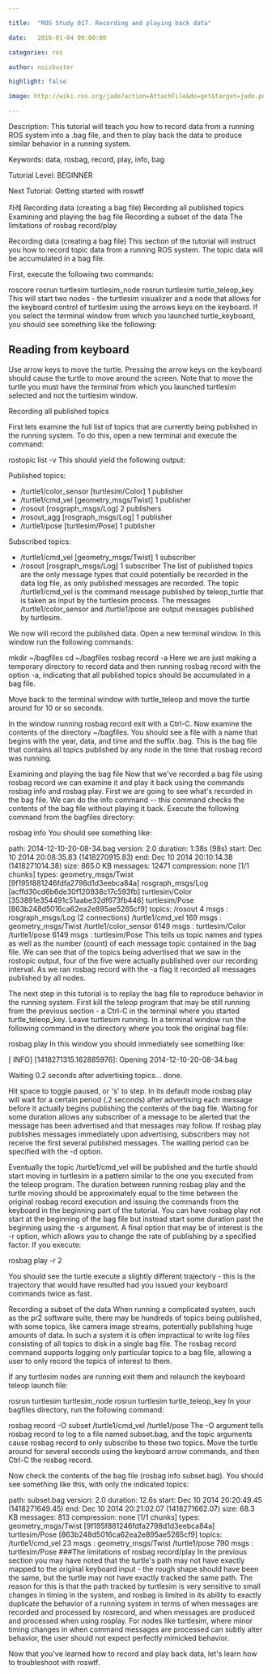 ```yaml
---

title:  "ROS Study 017. Recording and playing back data"

date:   2016-01-04 00:00:00

categories: ros

author: noizbuster

highlight: false

image: http://wiki.ros.org/jade?action=AttachFile&do=get&target=jade.png

---
```


Description: This tutorial will teach you how to record data from a running ROS system into a .bag file, and then to play back the data to produce similar behavior in a running system.

Keywords: data, rosbag, record, play, info, bag

Tutorial Level: BEGINNER

Next Tutorial: Getting started with roswtf


차례
Recording data (creating a bag file)
Recording all published topics
Examining and playing the bag file
Recording a subset of the data
The limitations of rosbag record/play

Recording data (creating a bag file)
This section of the tutorial will instruct you how to record topic data from a running ROS system. The topic data will be accumulated in a bag file.

First, execute the following two commands:


roscore
rosrun turtlesim turtlesim_node
rosrun turtlesim turtle_teleop_key
This will start two nodes - the turtlesim visualizer and a node that allows for the keyboard control of turtlesim using the arrows keys on the keyboard. If you select the terminal window from which you launched turtle_keyboard, you should see something like the following:


Reading from keyboard
---------------------------
Use arrow keys to move the turtle.
Pressing the arrow keys on the keyboard should cause the turtle to move around the screen. Note that to move the turtle you must have the terminal from which you launched turtlesim selected and not the turtlesim window.

Recording all published topics

First lets examine the full list of topics that are currently being published in the running system. To do this, open a new terminal and execute the command:


rostopic list -v
This should yield the following output:


Published topics:
 * /turtle1/color_sensor [turtlesim/Color] 1 publisher
 * /turtle1/cmd_vel [geometry_msgs/Twist] 1 publisher
 * /rosout [rosgraph_msgs/Log] 2 publishers
 * /rosout_agg [rosgraph_msgs/Log] 1 publisher
 * /turtle1/pose [turtlesim/Pose] 1 publisher

Subscribed topics:
 * /turtle1/cmd_vel [geometry_msgs/Twist] 1 subscriber
 * /rosout [rosgraph_msgs/Log] 1 subscriber
The list of published topics are the only message types that could potentially be recorded in the data log file, as only published messages are recorded. The topic /turtle1/cmd_vel is the command message published by teleop_turtle that is taken as input by the turtlesim process. The messages /turtle1/color_sensor and /turtle1/pose are output messages published by turtlesim.

We now will record the published data. Open a new terminal window. In this window run the following commands:


mkdir ~/bagfiles
cd ~/bagfiles
rosbag record -a
Here we are just making a temporary directory to record data and then running rosbag record with the option -a, indicating that all published topics should be accumulated in a bag file.

Move back to the terminal window with turtle_teleop and move the turtle around for 10 or so seconds.

In the window running rosbag record exit with a Ctrl-C. Now examine the contents of the directory ~/bagfiles. You should see a file with a name that begins with the year, data, and time and the suffix .bag. This is the bag file that contains all topics published by any node in the time that rosbag record was running.

Examining and playing the bag file
Now that we've recorded a bag file using rosbag record we can examine it and play it back using the commands rosbag info and rosbag play. First we are going to see what's recorded in the bag file. We can do the info command -- this command checks the contents of the bag file without playing it back. Execute the following command from the bagfiles directory:

rosbag info <your bagfile>
You should see something like:


path:        2014-12-10-20-08-34.bag
version:     2.0
duration:    1:38s (98s)
start:       Dec 10 2014 20:08:35.83 (1418270915.83)
end:         Dec 10 2014 20:10:14.38 (1418271014.38)
size:        865.0 KB
messages:    12471
compression: none [1/1 chunks]
types:       geometry_msgs/Twist [9f195f881246fdfa2798d1d3eebca84a]
             rosgraph_msgs/Log   [acffd30cd6b6de30f120938c17c593fb]
             turtlesim/Color     [353891e354491c51aabe32df673fb446]
             turtlesim/Pose      [863b248d5016ca62ea2e895ae5265cf9]
topics:      /rosout                    4 msgs    : rosgraph_msgs/Log   (2 connections)
             /turtle1/cmd_vel         169 msgs    : geometry_msgs/Twist
             /turtle1/color_sensor   6149 msgs    : turtlesim/Color    
             /turtle1/pose           6149 msgs    : turtlesim/Pose
This tells us topic names and types as well as the number (count) of each message topic contained in the bag file. We can see that of the topics being advertised that we saw in the rostopic output, four of the five were actually published over our recording interval. As we ran rosbag record with the -a flag it recorded all messages published by all nodes.

The next step in this tutorial is to replay the bag file to reproduce behavior in the running system. First kill the teleop program that may be still running from the previous section - a Ctrl-C in the terminal where you started turtle_teleop_key. Leave turtlesim running. In a terminal window run the following command in the directory where you took the original bag file:


rosbag play <your bagfile>
In this window you should immediately see something like:


[ INFO] [1418271315.162885976]: Opening 2014-12-10-20-08-34.bag

Waiting 0.2 seconds after advertising topics... done.

Hit space to toggle paused, or 's' to step.
In its default mode rosbag play will wait for a certain period (.2 seconds) after advertising each message before it actually begins publishing the contents of the bag file. Waiting for some duration allows any subscriber of a message to be alerted that the message has been advertised and that messages may follow. If rosbag play publishes messages immediately upon advertising, subscribers may not receive the first several published messages. The waiting period can be specified with the -d option.

Eventually the topic /turtle1/cmd_vel will be published and the turtle should start moving in turtlesim in a pattern similar to the one you executed from the teleop program. The duration between running rosbag play and the turtle moving should be approximately equal to the time between the original rosbag record execution and issuing the commands from the keyboard in the beginning part of the tutorial. You can have rosbag play not start at the beginning of the bag file but instead start some duration past the beginning using the -s argument. A final option that may be of interest is the -r option, which allows you to change the rate of publishing by a specified factor. If you execute:


rosbag play -r 2 <your bagfile>

You should see the turtle execute a slightly different trajectory - this is the trajectory that would have resulted had you issued your keyboard commands twice as fast.

Recording a subset of the data
When running a complicated system, such as the pr2 software suite, there may be hundreds of topics being published, with some topics, like camera image streams, potentially publishing huge amounts of data. In such a system it is often impractical to write log files consisting of all topics to disk in a single bag file. The rosbag record command supports logging only particular topics to a bag file, allowing a user to only record the topics of interest to them.

If any turtlesim nodes are running exit them and relaunch the keyboard teleop launch file:


rosrun turtlesim turtlesim_node
rosrun turtlesim turtle_teleop_key
In your bagfiles directory, run the following command:


rosbag record -O subset /turtle1/cmd_vel /turtle1/pose
The -O argument tells rosbag record to log to a file named subset.bag, and the topic arguments cause rosbag record to only subscribe to these two topics. Move the turtle around for several seconds using the keyboard arrow commands, and then Ctrl-C the rosbag record.

Now check the contents of the bag file (rosbag info subset.bag). You should see something like this, with only the indicated topics:


path:        subset.bag
version:     2.0
duration:    12.6s
start:       Dec 10 2014 20:20:49.45 (1418271649.45)
end:         Dec 10 2014 20:21:02.07 (1418271662.07)
size:        68.3 KB
messages:    813
compression: none [1/1 chunks]
types:       geometry_msgs/Twist [9f195f881246fdfa2798d1d3eebca84a]
             turtlesim/Pose      [863b248d5016ca62ea2e895ae5265cf9]
topics:      /turtle1/cmd_vel    23 msgs    : geometry_msgs/Twist
             /turtle1/pose      790 msgs    : turtlesim/Pose
###The limitations of rosbag record/play
In the previous section you may have noted that the turtle's path may not have exactly mapped to the original keyboard input - the rough shape should have been the same, but the turtle may not have exactly tracked the same path. The reason for this is that the path tracked by turtlesim is very sensitive to small changes in timing in the system, and rosbag is limited in its ability to exactly duplicate the behavior of a running system in terms of when messages are recorded and processed by rosrecord, and when messages are produced and processed when using rosplay. For nodes like turtlesim, where minor timing changes in when command messages are processed can subtly alter behavior, the user should not expect perfectly mimicked behavior.




Now that you've learned how to record and play back data, let's learn how to troubleshoot with roswtf.
